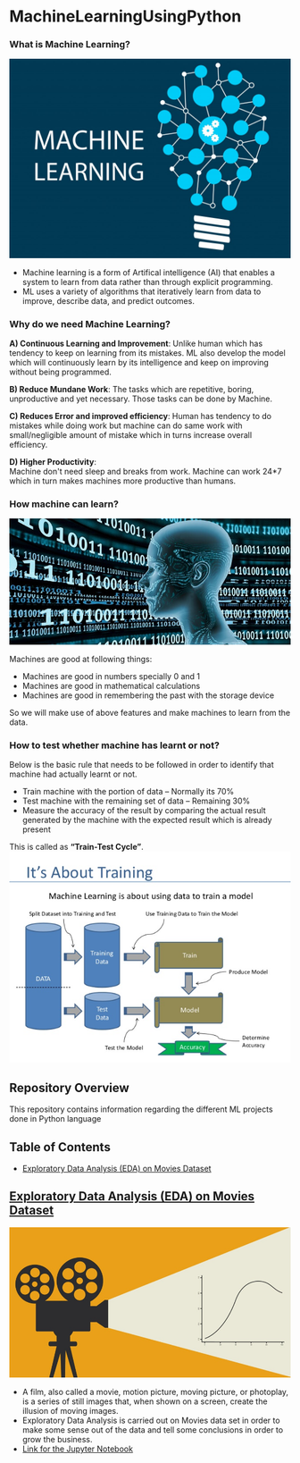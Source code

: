 # MachineLearningUsingPython

### What is Machine Learning?
![image.png](images/MachineLearning.jpg)

- Machine learning is a form of Artifical intelligence (AI) that enables a system to learn from data rather than through explicit       programming.
- ML uses a variety of algorithms that iteratively learn from data to improve, describe data, and predict outcomes.

### Why do we need Machine Learning?
__A) Continuous Learning and Improvement__:
    Unlike human which has tendency to keep on learning from its mistakes. ML also develop the model which will continuously learn by its intelligence and keep on improving without being programmed.

__B) Reduce Mundane Work__:
    The tasks which are repetitive, boring, unproductive and yet necessary. Those tasks can be done by Machine.

__C) Reduces Error and improved efficiency__:
    Human has tendency to do mistakes while doing work but machine can do same work with small/negligible amount of mistake which in turns increase overall efficiency.

__D) Higher Productivity__:  
    Machine don't need sleep and breaks from work. Machine can work 24*7 which in turn makes machines more productive than humans. 

### How machine can learn?
![image.png](images/HowMachineCanLearn.jpg)

Machines are good at following things:

- Machines are good in numbers specially 0 and 1
- Machines are good in mathematical calculations
- Machines are good in remembering the past with the storage device

So we will make use of above features and make machines to learn from the data.


### How to test whether machine has learnt or not?

Below is the basic rule that needs to be followed in order to identify that machine had actually learnt or not.

- Train machine with the portion of data – Normally its 70%
- Test machine with the remaining set of data – Remaining 30%
- Measure the accuracy of the result by comparing the actual result generated by the machine with the expected result which is already present

This is called as __“Train-Test Cycle”__.
![image.png](images/TrainTest.jpg)

## Repository Overview
This repository contains information regarding the different ML projects done in Python language

## Table of Contents
- [Exploratory Data Analysis (EDA) on Movies Dataset](#section01) <br/>

<a id = "section01"></a>
## [Exploratory Data Analysis (EDA) on Movies Dataset](./EDA_On_Movies_Dataset)
![image.png](images/Movies.jpg)
- A film, also called a movie, motion picture, moving picture, or photoplay, is a series of still images that, when shown on a screen, create the illusion of moving images. 
- Exploratory Data Analysis is carried out on Movies data set in order to make some sense out of the data and tell some conclusions in order to grow the business. 
- [Link for the Jupyter Notebook](./EDA_On_Movies_Dataset/Movies_EDA_Project.ipynb)

